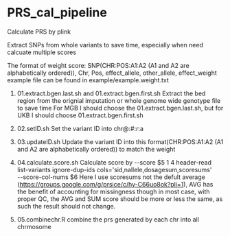 # PRS_cal_pipeline
Calculate PRS by plink

Extract SNPs from whole variants to save time, especially when need calcuate multiple scores

The format of weight score:
SNP(CHR:POS:A1:A2 (A1 and A2 are alphabetically ordered)), Chr, Pos, effect_allele, other_allele, effect_weight
example file can be found in example/example.weight.txt

1. 01.extract.bgen.last.sh and 01.extract.bgen.first.sh
   Extract the bed region from the orignial imputation or whole genome wide genotype file to save time
   For MGB I should choose the 01.extract.bgen.last.sh, but for UKB I should choose 01.extract.bgen.first.sh

3. 02.setID.sh
   Set the variant ID into chr@:#:$r:$a

4. 03.updateID.sh
   Update the variant ID into this format(CHR:POS:A1:A2 (A1 and A2 are alphabetically ordered)) to match the weight

5. 04.calculate.score.sh
   Calculate score by
   --score $5 1 4 header-read list-variants ignore-dup-ids cols='sid,nallele,dosagesum,scoresums' \
   --score-col-nums $6
   Here I use scoresums not the defult average (https://groups.google.com/g/prsice/c/hy-C66uo8ok?pli=1), AVG has the benefit of accounting for 
   missingness though in most case, with proper QC, the AVG and SUM score should be more or less the same, as such the result should not change.

6. 05.combinechr.R
   combine the prs generated by each chr into all chrmosome
